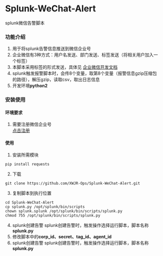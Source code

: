 # Splunk-WeChat-Alert  
splunk微信告警脚本   
### 功能介绍  
1. 用于将splunk告警信息推送到微信企业号
2. 企业微信有3种方式：用户名发送、部门发送、标签发送（将相关用户加入一个标签）
3. 本脚本采用标签的形式发送，具体见 [企业微信开发文档](https://work.weixin.qq.com/api/doc#10167/文本消息)
4. splunk触发报警脚本时，会传8个变量，取第8个变量（报警信息gzip压缩包的路径），解压gzip，读取csv，取出日志信息
5. 开发环境**python2**

### 安装使用  
#### 环境要求  
1. 需要注册微信企业号  
[点击注册](https://qy.weixin.qq.com/)

#### 使用  

1. 安装所需模块
```shell
pip install requests
```
2. 下载
```shell
git clone https://github.com/XWJR-Ops/Splunk-WeChat-Alert.git
```
3. 复制脚本到执行位置
```shell
cd Splunk-WeChat-Alert
cp splunk.py /opt/splunk/bin/scripts
chown splunk.splunk /opt/splunk/bin/scripts/splunk.py
chmod 755 /opt/splunk/bin/scripts/splunk.py
```
4. splunk创建告警
splunk创建告警时，触发操作选择运行脚本，脚本名称**splunk.py**
5. 修改脚本中的**corp_id、secret、tag_id、agent_id**
6. splunk创建告警
splunk创建告警时，触发操作选择运行脚本，脚本名称**splunk.py**



